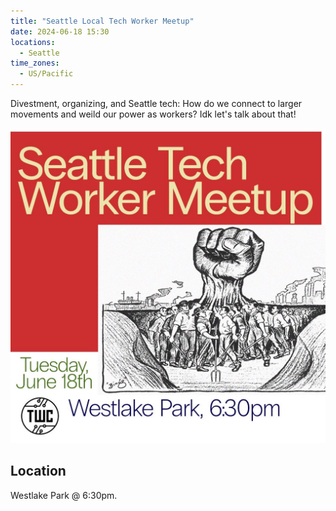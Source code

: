 ```yaml
---
title: "Seattle Local Tech Worker Meetup"
date: 2024-06-18 15:30
locations:
  - Seattle
time_zones:
  - US/Pacific
---
```

Divestment, organizing, and Seattle tech: How do we connect to larger movements and weild our power as workers? Idk let's talk about that!

![TWS Seattle Meetup](/assets/img/twc-seattle-6-18.jpeg)


## Location

Westlake Park @ 6:30pm. 
